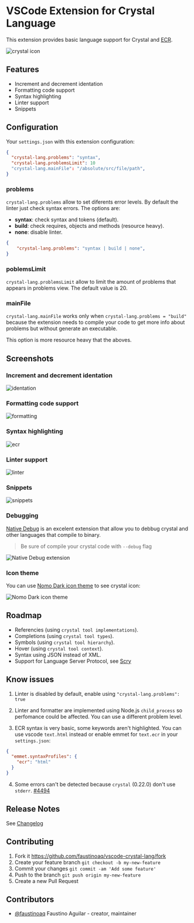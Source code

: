 # VSCode Extension for Crystal Language

This extension provides basic language support for Crystal and [ECR](https://crystal-lang.org/api/latest/ECR.html).

![crystal icon](http://i.imgur.com/GoiQmzC.gif)

## Features

* Increment and decrement identation
* Formatting code support
* Syntax highlighting
* Linter support
* Snippets

## Configuration

Your `settings.json` with this extension configuration:

```json
{
  "crystal-lang.problems": "syntax",
  "crystal-lang.problemsLimit": 10
  "crystal-lang.mainFile": "/absolute/src/file/path",
}
```

### problems

`crystal-lang.problems` allow to set diferents error levels. By default the linter just check syntax errors. The options are:

- **syntax**: check syntax and tokens (default).
- **build**: check requires, objects and methods (resource heavy).
- **none**: disable linter.

```json
{
	"crystal-lang.problems": "syntax | build | none",
}
```

### poblemsLimit

`crystal-lang.problemsLimit` allow to limit the amount of problems that appears in problems view. The default value is 20.

### mainFile

`crystal-lang.mainFile` works only when `crystal-lang.problems = "build"` because the extension needs to compile your code to get more info about problems but without generate an executable.

This option is more resource heavy that the aboves.

## Screenshots

### Increment and decrement identation

![identation](http://i.imgur.com/V15TxFb.gif)

### Formatting code support

![formatting](http://i.imgur.com/VTeOkOm.gif)

### Syntax highlighting

![ecr](http://i.imgur.com/w9aBlIH.gif)


### Linter support

![linter](http://i.imgur.com/ukl1jyg.gif)

### Snippets

![snippets](http://i.imgur.com/GNICZSH.gif)

### Debugging

[Native Debug](https://marketplace.visualstudio.com/items?itemName=webfreak.debug) is an excelent extension that allow you to debbug crystal and other languages that compile to binary.

> Be sure of compile your crystal code with `--debug` flag

![Native Debug extension](http://i.imgur.com/mrJzrxI.png)

### Icon theme

You can use [Nomo Dark icon theme](https://marketplace.visualstudio.com/items?itemName=be5invis.vscode-icontheme-nomo-dark) to see crystal icon:

![Nomo Dark icon theme](http://i.imgur.com/6QxIyWV.png)

## Roadmap

- Referencies (using `crystal tool implementations`).
- Completions (using `crystal tool types`).
- Symbols (using `crystal tool hierarchy`).
- Hover (using `crystal tool context`).
- Syntax using JSON instead of XML.
- Support for Language Server Protocol, see [Scry](https://github.com/kofno/scry)

## Know issues

1. Linter is disabled by default, enable using `"crystal-lang.problems": true`
2. Linter and formatter are implemented using Node.js `child_process` so perfomance could be affected. You can use a different problem level.

3. ECR syntax is very basic, some keywords aren't highlighted. You can use vscode `text.html` instead or enable emmet for `text.ecr` in your `settings.json`:

```json
{
  "emmet.syntaxProfiles": {
    "ecr": "html"
  }
}
```

4. Some errors can't be detected because `crystal` (0.22.0) don't use `stderr`. [#4494](https://github.com/crystal-lang/crystal/pull/4494)


## Release Notes

See [Changelog](https://github.com/faustinoaq/vscode-crystal-lang/blob/master/CHANGELOG.md)

## Contributing

1. Fork it https://github.com/faustinoaq/vscode-crystal-lang/fork
2. Create your feature branch `git checkout -b my-new-feature`
3. Commit your changes `git commit -am 'Add some feature'`
4. Push to the branch `git push origin my-new-feature`
5. Create a new Pull Request

## Contributors

- [@faustinoaq](https://github.com/faustinoaq) Faustino Aguilar - creator, maintainer